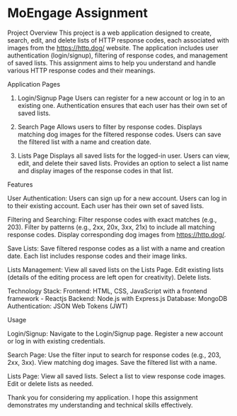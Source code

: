 # MoEngage Assignment

Project Overview
This project is a web application designed to create, search, edit, and delete lists of HTTP response codes, each associated with images from the https://http.dog/ website. The application includes user authentication (login/signup), filtering of response codes, and management of saved lists. This assignment aims to help you understand and handle various HTTP response codes and their meanings.

Application Pages

1. Login/Signup Page
Users can register for a new account or log in to an existing one.
Authentication ensures that each user has their own set of saved lists.

3. Search Page
Allows users to filter by response codes.
Displays matching dog images for the filtered response codes.
Users can save the filtered list with a name and creation date.

5. Lists Page
Displays all saved lists for the logged-in user.
Users can view, edit, and delete their saved lists.
Provides an option to select a list name and display images of the response codes in that list.

Features

User Authentication:
Users can sign up for a new account.
Users can log in to their existing account.
Each user has their own set of saved lists.

Filtering and Searching:
Filter response codes with exact matches (e.g., 203).
Filter by patterns (e.g., 2xx, 20x, 3xx, 21x) to include all matching response codes.
Display corresponding dog images from https://http.dog/.

Save Lists:
Save filtered response codes as a list with a name and creation date.
Each list includes response codes and their image links.

Lists Management:
View all saved lists on the Lists Page.
Edit existing lists (details of the editing process are left open for creativity).
Delete lists.

Technology Stack:
Frontend: HTML, CSS, JavaScript with a frontend framework - Reactjs
Backend: Node.js with Express.js
Database: MongoDB
Authentication: JSON Web Tokens (JWT)

Usage

Login/Signup:
Navigate to the Login/Signup page.
Register a new account or log in with existing credentials.

Search Page:
Use the filter input to search for response codes (e.g., 203, 2xx, 3xx).
View matching dog images.
Save the filtered list with a name.

Lists Page:
View all saved lists.
Select a list to view response code images.
Edit or delete lists as needed.

Thank you for considering my application. I hope this assignment demonstrates my understanding and technical skills effectively.
